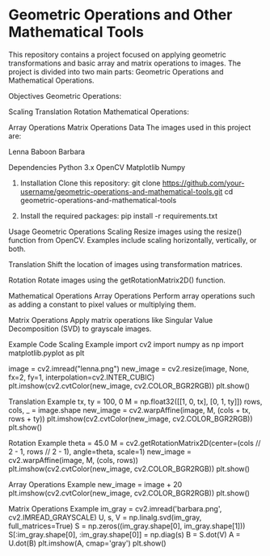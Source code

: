 # Geometric Operations and Other Mathematical Tools
This repository contains a project focused on applying geometric transformations and basic array and matrix operations to images. The project is divided into two main parts: Geometric Operations and Mathematical Operations.

Objectives
Geometric Operations:

Scaling
Translation
Rotation
Mathematical Operations:

Array Operations
Matrix Operations
Data
The images used in this project are:

Lenna
Baboon
Barbara

Dependencies
Python 3.x
OpenCV
Matplotlib
Numpy

1. Installation
Clone this repository:
git clone https://github.com/your-username/geometric-operations-and-mathematical-tools.git
cd geometric-operations-and-mathematical-tools

2. Install the required packages:
pip install -r requirements.txt

Usage
Geometric Operations
Scaling
Resize images using the resize() function from OpenCV. Examples include scaling horizontally, vertically, or both.

Translation
Shift the location of images using transformation matrices.

Rotation
Rotate images using the getRotationMatrix2D() function.

Mathematical Operations
Array Operations
Perform array operations such as adding a constant to pixel values or multiplying them.

Matrix Operations
Apply matrix operations like Singular Value Decomposition (SVD) to grayscale images.

Example Code
Scaling Example
import cv2
import numpy as np
import matplotlib.pyplot as plt

image = cv2.imread("lenna.png")
new_image = cv2.resize(image, None, fx=2, fy=1, interpolation=cv2.INTER_CUBIC)
plt.imshow(cv2.cvtColor(new_image, cv2.COLOR_BGR2RGB))
plt.show()

Translation Example
tx, ty = 100, 0
M = np.float32([[1, 0, tx], [0, 1, ty]])
rows, cols, _ = image.shape
new_image = cv2.warpAffine(image, M, (cols + tx, rows + ty))
plt.imshow(cv2.cvtColor(new_image, cv2.COLOR_BGR2RGB))
plt.show()

Rotation Example
theta = 45.0
M = cv2.getRotationMatrix2D(center=(cols // 2 - 1, rows // 2 - 1), angle=theta, scale=1)
new_image = cv2.warpAffine(image, M, (cols, rows))
plt.imshow(cv2.cvtColor(new_image, cv2.COLOR_BGR2RGB))
plt.show()

Array Operations Example
new_image = image + 20
plt.imshow(cv2.cvtColor(new_image, cv2.COLOR_BGR2RGB))
plt.show()

Matrix Operations Example
im_gray = cv2.imread('barbara.png', cv2.IMREAD_GRAYSCALE)
U, s, V = np.linalg.svd(im_gray, full_matrices=True)
S = np.zeros((im_gray.shape[0], im_gray.shape[1]))
S[:im_gray.shape[0], :im_gray.shape[0]] = np.diag(s)
B = S.dot(V)
A = U.dot(B)
plt.imshow(A, cmap='gray')
plt.show()

































